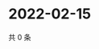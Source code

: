 # 2022-02-15

共 0 条

<!-- BEGIN WEIBO -->
<!-- 最后更新时间 Tue Feb 15 2022 20:22:22 GMT+0800 (China Standard Time) -->

<!-- END WEIBO -->
